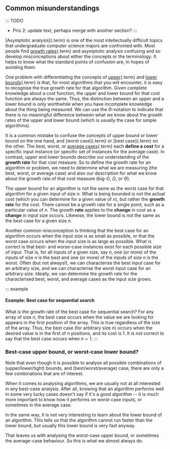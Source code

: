 
## Common misunderstandings

::: TODO
- Prio 2: update text, perhaps merge with another section?
:::

[Asymptotic analysis]{.term} is one of the most intellectually difficult topics that
undergraduate computer science majors are confronted with. Most people
find [growth rates](#growth-rate){.term} and
asymptotic analysis confusing and so develop misconceptions about either
the concepts or the terminology. It helps to know what the standard
points of confusion are, in hopes of avoiding them.

One problem with differentiating the concepts of
[upper](#upper-bound){.term} and
[lower bounds](#lower-bound){.term} is that, for
most algorithms that you will encounter, it is easy to recognise the
true growth rate for that algorithm. Given complete knowledge about a
cost function, the upper and lower bound for that cost function are
always the same. Thus, the distinction between an upper and a lower
bound is only worthwhile when you have incomplete knowledge about the
thing being measured.
We can use the $\Theta$-notation to indicate that there is no
meaningful difference between what we know about the growth rates of the
upper and lower bound (which is usually the case for simple algorithms).

It is a common mistake to confuse the concepts of upper bound or lower
bound on the one hand, and [worst case]{.term}
or [best case]{.term} on the other. The best,
worst, or [average cases](#average-case){.term}
each **define a cost** for a specific input instance (or specific set of
instances for the average case). In contrast, upper and lower bounds
describe our understanding of the **growth rate** for that cost measure.
So to define the growth rate for an algorithm or problem, we need to
determine what we are measuring (the best, worst, or average case) and
also our description for what we know about the growth rate of that cost
measure (big-$O$, $\Omega$, or $\Theta$).

The upper bound for an algorithm is not the same as the worst case for
that algorithm for a given input of size $n$. What is being bounded is
not the actual cost (which you can determine for a given value of $n$),
but rather the **growth rate** for the cost. There cannot be a growth
rate for a single point, such as a particular value of $n$. The growth
**rate** applies to the **change** in cost as a **change** in input size
occurs. Likewise, the lower bound is not the same as the best case for a
given size $n$.

Another common misconception is thinking that the best case for an
algorithm occurs when the input size is as small as possible, or that
the worst case occurs when the input size is as large as possible. What
is correct is that best- and worse-case instances exist for each
possible size of input. That is, for all inputs of a given size, say
$n$, one (or more) of the inputs of size $n$ is the best and one (or
more) of the inputs of size $n$ is the worst. Often (but not always!),
we can characterise the best input case for an arbitrary size, and we
can characterise the worst input case for an arbitrary size. Ideally, we
can determine the growth rate for the characterised best, worst, and
average cases as the input size grows.

::: example
#### Example: Best case for sequential search

What is the growth rate of the best case for sequential search? For any
array of size $n$, the best case occurs when the value we are looking
for appears in the first position of the array. This is true regardless
of the size of the array. Thus, the best case (for arbitrary size $n$)
occurs when the desired value is in the first of $n$ positions, and its
cost is 1. It is *not* correct to say that the best case occurs when
$n=1$.
:::

### Best-case upper bound, or worst-case lower bound?

Note that even though it is possible to analyse all possible combinations of (upper/lower/tight) bounds, and (best/worst/average) case, there are only a few combinations that are of interest.

When it comes to analysing algorithms, we are usually not at all interested in any best-case analysis.
After all, knowing that an algorithm performs well in some very lucky cases doesn't say if it's a good algorithm -- it is much more important to know how it performs on worst-case inputs, or sometimes in the average case.

In the same way, it is not very interesting to learn about the lower bound of an algorithm.
This tells us that the algorithm cannot run faster than the lower bound, but usually this lower bound is very fast anyway.

That leaves us with analysing the worst-case upper bound, or sometimes the average-case behaviour. So this is what we almost always do.


<!-- This explanation is not very pedagogical
``` {.jsav-animation src="AlgAnal/MisunderstandingsGraphCON.js" links="AlgAnal/MisunderstandingsGraphCON.css" name="Example's graph Visualisation"}
```
-->
